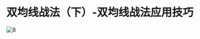 # 双均线战法（下）-双均线战法应用技巧

![8](https://apicdn.app.gtja.com/baishitong/ZXZX/202204/fwb_images/041078c94a3c4800b327bd11fc4d96a5.jpg)
